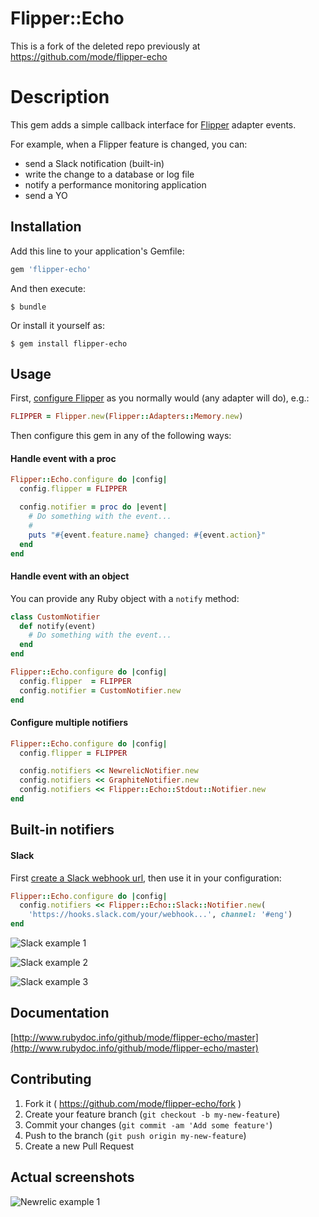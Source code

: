 # Flipper::Echo

This is a fork of the deleted repo previously at https://github.com/mode/flipper-echo

# Description

This gem adds a simple callback interface for
[Flipper](https://github.com/jnunemaker/flipper) adapter events.

For example, when a Flipper feature is changed, you can:

* send a Slack notification (built-in)
* write the change to a database or log file
* notify a performance monitoring application
* send a YO

## Installation

Add this line to your application's Gemfile:

```ruby
gem 'flipper-echo'
```

And then execute:

    $ bundle

Or install it yourself as:

    $ gem install flipper-echo

## Usage

First, [configure Flipper](https://github.com/jnunemaker/flipper#usage) as you
normally would (any adapter will do), e.g.:

```ruby
FLIPPER = Flipper.new(Flipper::Adapters::Memory.new)
```

Then configure this gem in any of the following ways:

#### Handle event with a proc

```ruby
Flipper::Echo.configure do |config|
  config.flipper = FLIPPER

  config.notifier = proc do |event|
    # Do something with the event...
    #
    puts "#{event.feature.name} changed: #{event.action}"
  end
end
```

#### Handle event with an object

You can provide any Ruby object with a `notify` method:

```ruby
class CustomNotifier
  def notify(event)
    # Do something with the event...
  end
end

Flipper::Echo.configure do |config|
  config.flipper  = FLIPPER
  config.notifier = CustomNotifier.new
end
```

#### Configure multiple notifiers

```ruby
Flipper::Echo.configure do |config|
  config.flipper = FLIPPER

  config.notifiers << NewrelicNotifier.new
  config.notifiers << GraphiteNotifier.new
  config.notifiers << Flipper::Echo::Stdout::Notifier.new
end
```

## Built-in notifiers

#### Slack

First [create a Slack webhook url](https://slack.com/services/new/incoming-webhook),
then use it in your configuration:

```ruby
Flipper::Echo.configure do |config|
  config.notifiers << Flipper::Echo::Slack::Notifier.new(
    'https://hooks.slack.com/your/webhook...', channel: '#eng')
end
```

![Slack example 1](https://s3-us-west-2.amazonaws.com/mode.production/flipper-echo/prod-search-admins.png)

![Slack example 2](https://s3-us-west-2.amazonaws.com/mode.production/flipper-echo/prod-risky-actors.png)

![Slack example 3](https://s3-us-west-2.amazonaws.com/mode.production/flipper-echo/staging-rolled-out-removed.png)

## Documentation

[http://www.rubydoc.info/github/mode/flipper-echo/master](http://www.rubydoc.info/github/mode/flipper-echo/master)

## Contributing

1. Fork it ( https://github.com/mode/flipper-echo/fork )
2. Create your feature branch (`git checkout -b my-new-feature`)
3. Commit your changes (`git commit -am 'Add some feature'`)
4. Push to the branch (`git push origin my-new-feature`)
5. Create a new Pull Request

## Actual screenshots

![Newrelic example 1](https://s3-us-west-2.amazonaws.com/mode.production/flipper-echo/actual-newrelic-screenshot.png)
